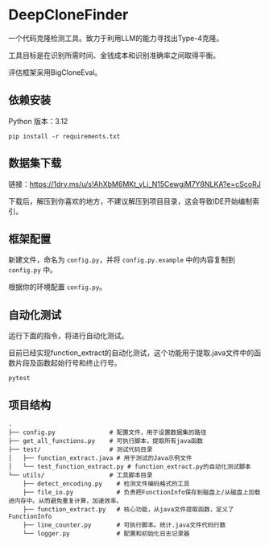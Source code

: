 # DeepCloneFinder

一个代码克隆检测工具。致力于利用LLM的能力寻找出Type-4克隆。

工具目标是在识别所需时间、金钱成本和识别准确率之间取得平衡。

评估框架采用BigCloneEval。

## 依赖安装

Python 版本：3.12

```
pip install -r requirements.txt
```

## 数据集下载

链接：https://1drv.ms/u/s!AhXbM6MKt_yLj_N15CewgjM7Y8NLKA?e=cScoRJ

下载后，解压到你喜欢的地方，不建议解压到项目目录，这会导致IDE开始编制索引。

## 框架配置

新建文件，命名为 `config.py`，并将 `config.py.example` 中的内容复制到 `config.py` 中。

根据你的环境配置 `config.py`。

## 自动化测试

运行下面的指令，将进行自动化测试。

目前已经实现function_extract的自动化测试，这个功能用于提取.java文件中的函数片段及函数起始行号和终止行号。

```
pytest
```

## 项目结构

```
.
├── config.py               # 配置文件，用于设置数据集的路径
├── get_all_functions.py    # 可执行脚本，提取所有java函数
├── test/                   # 测试代码目录
│   ├── function_extract.java # 用于测试的Java示例文件
│   └── test_function_extract.py # function_extract.py的自动化测试脚本
└── utils/                  # 工具脚本目录
    ├── detect_encoding.py    # 检测文件编码格式的工具
    ├── file_io.py            # 负责把FunctionInfo保存到磁盘上/从磁盘上加载进内存中。从而避免重复计算，加速效率。
    ├── function_extract.py   # 核心功能，从java文件提取函数，定义了FunctionInfo
    ├── line_counter.py       # 可执行脚本。统计.java文件代码行数
    └── logger.py             # 配置和初始化日志记录器
```
